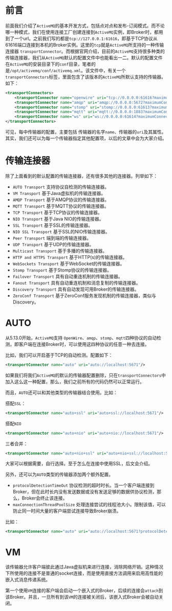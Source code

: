 # 前言

前面我们介绍了`ActiveMQ`的基本开发方式，包括点对点和发布-订阅模式。而不论哪一种模式，我们在使用连接工厂创建连接到`ActiveMQ`实例，即Broker时，都用到了一个url。之前我们写的都是`tcp://127.0.0.1:61616`，即基于TCP协议从61616端口连接到本机的Broker实例。这里的`tcp`就是`ActiveMQ`所支持的一种传输连接器 `transportConnector`。而根据官网介绍，目前的`ActiveMQ`支持很多种类的传输连接器，我们从`ActiveMQ`默认的配置文件中也能看出一二。默认的配置文件在`ActiveMQ`的安装目录下的`conf`目录，笔者的是`/opt/activemq/conf/activemq.xml`。该文件中，有关一个`transportConnectors`标签，里面包含了该版本的`ActiveMQ`所默认支持的传输器。如下：
```xml
<transportConnectors>
	<transportConnector name="openwire" uri="tcp://0.0.0.0:61616?maximumConnections=1000&amp;wireFormat.maxFrameSize=104857600"/>
	<transportConnector name="amqp" uri="amqp://0.0.0.0:5672?maximumConnections=1000&amp;wireFormat.maxFrameSize=104857600"/>
	<transportConnector name="stomp" uri="stomp://0.0.0.0:61613?maximumConnections=1000&amp;wireFormat.maxFrameSize=104857600"/>
	<transportConnector name="mqtt" uri="mqtt://0.0.0.0:1883?maximumConnections=1000&amp;wireFormat.maxFrameSize=104857600"/>
	<transportConnector name="ws" uri="ws://0.0.0.0:61614?maximumConnections=1000&amp;wireFormat.maxFrameSize=104857600"/>
</transportConnectors>
```

可见，每中传输器的配置，主要包括 传输器的名字`name`、传输器的`uri`及其属性。其实，我们还可以为每一个传输器指定其他配置项，以后的文章中会为大家介绍。

# 传输连接器

除了上面看到的默认配置的传输连接器，还有很多其他的连接器。列举如下：

- `AUTO Transport` 支持协议自检测的传输连接器。 
- `VM Transport` 基于Java虚拟机的传输连接器。
- `AMQP Transport` 基于AMQP协议的传输连接器。
- `MQTT Transport` 基于MQTT协议的传输连接器。
- `TCP Transport` 基于TCP协议的传输连接器。
- `NIO Transport` 基于Java NIO的传输连接器。
- `SSL Transport` 基于SSL的传输连接器。
- `NIO SSL Transport` 基于SSL的NIO传输连接器。
- `Peer Transport` 端到端的传输连接器。
- `UDP Transport` 基于UDP的传输连接器。
- `Multicast Transport` 基于多播的传输连接器。
- `HTTP and HTTPS Transport` 基于HTTP(s)的传输连接器。
- `WebSockets Transport` 基于WebSocket的传输连接器。
- `Stomp Transport` 基于Stomp协议的传输连接器。
- `Failover Transport` 具有自动重连机制的传输连接器。
- `Fanout Transport` 具有自动重连机制和消息复制的传输连接器。
- `Discovery Transport` 具有自动发现可用Broker的传输连接器。
- `ZeroConf Transport` 基于ZeroConf服务发现机制的传输连接器，类似与Discovery。

# AUTO

从5.13.0开始，`ActiveMQ`支持 `OpenWire`、`amqp`、`stomp`、`mqtt`四种协议的自动检测，即客户端在连接Broker时，可以使用这四种协议的任意一种去连接。

比如，我们可以开启基于TCP的自动检测。配置如下：
```xml
<transportConnector name="auto" uri="auto://localhost:5671"/>
```

如果我们将我们`ActiveMQ`的默认的传输器配置删除，只在`transportConnectors`中加入这么这一种配置，那么，我们之前所有的代码仍然可以正常运行。

而且，`AUTO`还可以和其他类型的传输器结合使用。比如：

搭配`SSL`：
```xml
<transportConnector name="auto+ssl" uri="auto+ssl://localhost:5671"/>
```

搭配`NIO`
```xml
<transportConnector name="auto+nio" uri="auto+nio://localhost:5671"/>
```

三者合并：
```xml
<transportConnector name="auto+nio+ssl" uri="auto+nio+ssl://localhost:5671"/>
```

大家可以根据需要，自行选择。至于怎么在连接中使用SSL，后文会介绍。

另外，还可以为`AUTO`类型的传输器添加两个额外配置。

- `protocolDetectionTimeOut` 协议检测的超时时长。当一个客户端连接到Broker，但在此时长内没有发送数据或没有发送足够的数据供协议检测，那么，Broker会终止该连接。
- `maxConnectionThreadPoolSize` 处理连接尝试的线程池大小。限制该值，可以防止同一时间大量的客户端尝试连接导致Broker崩溃。

比如：
```xml
<transportConnector name="auto" uri="auto://localhost:5671?protocolDetectionTimeOut=5000"/>
```

# VM

该传输器允许客户端彼此通过Java虚拟机来进行连接，消除网络开销。这种情况下所使用的连接不是普通的socket连接，而是使用直接方法调用来启用高性能的嵌入式消息传递系统。

第一个使用`VM`连接的客户端会启动一个嵌入式的Broker，后续的连接会`attach`到该Broker。并且，一旦所有到该`VM`的连接被关闭后，该嵌入式Broker会被自动关闭。